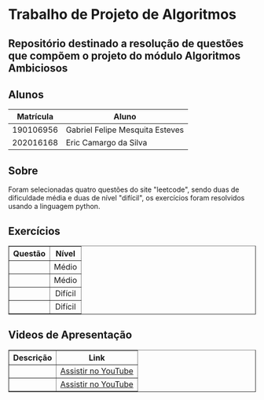 
# Trabalho de Projeto de Algoritmos

## Repositório destinado a resolução de questões que compõem o projeto do módulo Algoritmos Ambiciosos

## Alunos
|Matrícula | Aluno |
| -- | -- |
| 190106956  |  Gabriel Felipe Mesquita Esteves |
| 202016168  |  Eric Camargo da Silva |

## Sobre 
Foram selecionadas quatro questões do site "leetcode", sendo duas de dificuldade média
e duas de nível "difícil", os exercícios foram resolvidos usando a linguagem python.

## Exercícios

<table border="1" style="width: 100%; text-align: center;">
    <thead>
        <tr>
            <th>Questão</th>
            <th>Nível</th>
        </tr>
    </thead>
    <tbody>
        <tr>
            <td><a href= target="_blank"></a></td>
            <td>Médio</td>
        </tr>
        <tr>
            <td><a href= target="_blank"></a></td>
            <td>Médio</td>
        </tr>
        <tr>
            <td><a href= target="_blank"></a></td>
            <td>Difícil</td>
        </tr>
        <tr>
            <td><a href= target="_blank"></a></td>
            <td>Difícil</td>
        </tr>
    </tbody>
</table>


## Videos de Apresentação

<table border="1" style="width: 100%; text-align: center;">
    <thead>
        <tr>
            <th>Descrição</th>
            <th>Link</th>
        </tr>
    </thead>
    <tbody>
        <tr>
            <td></td>
            <td><a href=>Assistir no YouTube</a></td>
        </tr>
        <tr>
            <td> </td>
            <td><a href= target="_blank">Assistir no YouTube</a></td>
        </tr>
    </tbody>
</table>

